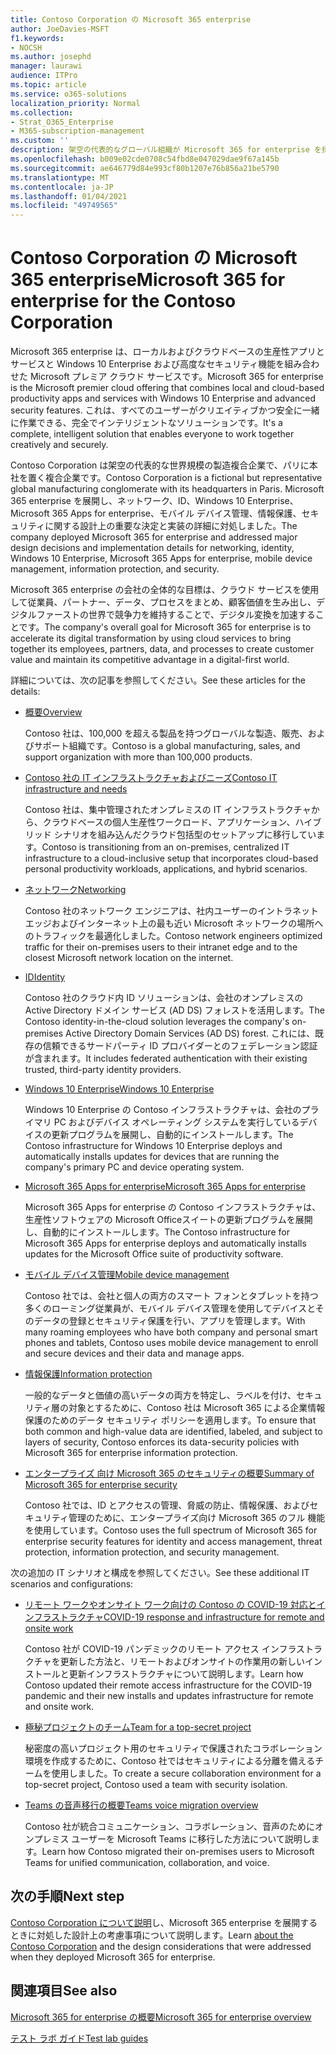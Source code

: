 ```yaml
---
title: Contoso Corporation の Microsoft 365 enterprise
author: JoeDavies-MSFT
f1.keywords:
- NOCSH
ms.author: josephd
manager: laurawi
audience: ITPro
ms.topic: article
ms.service: o365-solutions
localization_priority: Normal
ms.collection:
- Strat_O365_Enterprise
- M365-subscription-management
ms.custom: ''
description: 架空の代表的なグローバル組織が Microsoft 365 for enterprise を採用した方法。
ms.openlocfilehash: b009e02cde0708c54fbd8e047029dae9f67a145b
ms.sourcegitcommit: ae646779d84e993cf80b1207e76b856a21be5790
ms.translationtype: MT
ms.contentlocale: ja-JP
ms.lasthandoff: 01/04/2021
ms.locfileid: "49749565"
---
```

# <a name="microsoft-365-for-enterprise-for-the-contoso-corporation"></a><span data-ttu-id="46ac9-103">Contoso Corporation の Microsoft 365 enterprise</span><span class="sxs-lookup"><span data-stu-id="46ac9-103">Microsoft 365 for enterprise for the Contoso Corporation</span></span>

<span data-ttu-id="46ac9-104">Microsoft 365 enterprise は、ローカルおよびクラウドベースの生産性アプリとサービスと Windows 10 Enterprise および高度なセキュリティ機能を組み合わせた Microsoft プレミア クラウド サービスです。</span><span class="sxs-lookup"><span data-stu-id="46ac9-104">Microsoft 365 for enterprise is the Microsoft premier cloud offering that combines local and cloud-based productivity apps and services with Windows 10 Enterprise and advanced security features.</span></span> <span data-ttu-id="46ac9-105">これは、すべてのユーザーがクリエイティブかつ安全に一緒に作業できる、完全でインテリジェントなソリューションです。</span><span class="sxs-lookup"><span data-stu-id="46ac9-105">It's a complete, intelligent solution that enables everyone to work together creatively and securely.</span></span>

<span data-ttu-id="46ac9-106">Contoso Corporation は架空の代表的な世界規模の製造複合企業で、パリに本社を置く複合企業です。</span><span class="sxs-lookup"><span data-stu-id="46ac9-106">Contoso Corporation is a fictional but representative global manufacturing conglomerate with its headquarters in Paris.</span></span> <span data-ttu-id="46ac9-107">Microsoft 365 enterprise を展開し、ネットワーク、ID、Windows 10 Enterprise、Microsoft 365 Apps for enterprise、モバイル デバイス管理、情報保護、セキュリティに関する設計上の重要な決定と実装の詳細に対処しました。</span><span class="sxs-lookup"><span data-stu-id="46ac9-107">The company deployed Microsoft 365 for enterprise and addressed major design decisions and implementation details for networking, identity, Windows 10 Enterprise, Microsoft 365 Apps for enterprise, mobile device management, information protection, and security.</span></span>

<span data-ttu-id="46ac9-108">Microsoft 365 enterprise の会社の全体的な目標は、クラウド サービスを使用して従業員、パートナー、データ、プロセスをまとめ、顧客価値を生み出し、デジタルファーストの世界で競争力を維持することで、デジタル変換を加速することです。</span><span class="sxs-lookup"><span data-stu-id="46ac9-108">The company's overall goal for Microsoft 365 for enterprise is to accelerate its digital transformation by using cloud services to bring together its employees, partners, data, and processes to create customer value and maintain its competitive advantage in a digital-first world.</span></span>

<span data-ttu-id="46ac9-109">詳細については、次の記事を参照してください。</span><span class="sxs-lookup"><span data-stu-id="46ac9-109">See these articles for the details:</span></span>

- [<span data-ttu-id="46ac9-110">概要</span><span class="sxs-lookup"><span data-stu-id="46ac9-110">Overview</span></span>](contoso-overview.md)

  <span data-ttu-id="46ac9-111">Contoso 社は、100,000 を超える製品を持つグローバルな製造、販売、およびサポート組織です。</span><span class="sxs-lookup"><span data-stu-id="46ac9-111">Contoso is a global manufacturing, sales, and support organization with more than 100,000 products.</span></span>

- [<span data-ttu-id="46ac9-112">Contoso 社の IT インフラストラクチャおよびニーズ</span><span class="sxs-lookup"><span data-stu-id="46ac9-112">Contoso IT infrastructure and needs</span></span>](contoso-infra-needs.md)

  <span data-ttu-id="46ac9-113">Contoso 社は、集中管理されたオンプレミスの IT インフラストラクチャから、クラウドベースの個人生産性ワークロード、アプリケーション、ハイブリッド シナリオを組み込んだクラウド包括型のセットアップに移行しています。</span><span class="sxs-lookup"><span data-stu-id="46ac9-113">Contoso is transitioning from an on-premises, centralized IT infrastructure to a cloud-inclusive setup that incorporates cloud-based personal productivity workloads, applications, and hybrid scenarios.</span></span>

- [<span data-ttu-id="46ac9-114">ネットワーク</span><span class="sxs-lookup"><span data-stu-id="46ac9-114">Networking</span></span>](contoso-networking.md)

  <span data-ttu-id="46ac9-115">Contoso 社のネットワーク エンジニアは、社内ユーザーのイントラネット エッジおよびインターネット上の最も近い Microsoft ネットワークの場所へのトラフィックを最適化しました。</span><span class="sxs-lookup"><span data-stu-id="46ac9-115">Contoso network engineers optimized traffic for their on-premises users to their intranet edge and to the closest Microsoft network location on the internet.</span></span>

- [<span data-ttu-id="46ac9-116">ID</span><span class="sxs-lookup"><span data-stu-id="46ac9-116">Identity</span></span>](contoso-identity.md)

  <span data-ttu-id="46ac9-117">Contoso 社のクラウド内 ID ソリューションは、会社のオンプレミスの Active Directory ドメイン サービス (AD DS) フォレストを活用します。</span><span class="sxs-lookup"><span data-stu-id="46ac9-117">The Contoso identity-in-the-cloud solution leverages the company's on-premises Active Directory Domain Services (AD DS) forest.</span></span> <span data-ttu-id="46ac9-118">これには、既存の信頼できるサードパーティ ID プロバイダーとのフェデレーション認証が含まれます。</span><span class="sxs-lookup"><span data-stu-id="46ac9-118">It includes federated authentication with their existing trusted, third-party identity providers.</span></span>

- [<span data-ttu-id="46ac9-119">Windows 10 Enterprise</span><span class="sxs-lookup"><span data-stu-id="46ac9-119">Windows 10 Enterprise</span></span>](contoso-win10.md)

  <span data-ttu-id="46ac9-120">Windows 10 Enterprise の Contoso インフラストラクチャは、会社のプライマリ PC およびデバイス オペレーティング システムを実行しているデバイスの更新プログラムを展開し、自動的にインストールします。</span><span class="sxs-lookup"><span data-stu-id="46ac9-120">The Contoso infrastructure for Windows 10 Enterprise deploys and automatically installs updates for devices that are running the company's primary PC and device operating system.</span></span>

- [<span data-ttu-id="46ac9-121">Microsoft 365 Apps for enterprise</span><span class="sxs-lookup"><span data-stu-id="46ac9-121">Microsoft 365 Apps for enterprise</span></span>](contoso-o365pp.md)

  <span data-ttu-id="46ac9-122">Microsoft 365 Apps for enterprise の Contoso インフラストラクチャは、生産性ソフトウェアの Microsoft Officeスイートの更新プログラムを展開し、自動的にインストールします。</span><span class="sxs-lookup"><span data-stu-id="46ac9-122">The Contoso infrastructure for Microsoft 365 Apps for enterprise deploys and automatically installs updates for the Microsoft Office suite of productivity software.</span></span>

- [<span data-ttu-id="46ac9-123">モバイル デバイス管理</span><span class="sxs-lookup"><span data-stu-id="46ac9-123">Mobile device management</span></span>](contoso-mdm.md)

  <span data-ttu-id="46ac9-124">Contoso 社では、会社と個人の両方のスマート フォンとタブレットを持つ多くのローミング従業員が、モバイル デバイス管理を使用してデバイスとそのデータの登録とセキュリティ保護を行い、アプリを管理します。</span><span class="sxs-lookup"><span data-stu-id="46ac9-124">With many roaming employees who have both company and personal smart phones and tablets, Contoso uses mobile device management to enroll and secure devices and their data and manage apps.</span></span>

- [<span data-ttu-id="46ac9-125">情報保護</span><span class="sxs-lookup"><span data-stu-id="46ac9-125">Information protection</span></span>](contoso-info-protect.md)

  <span data-ttu-id="46ac9-126">一般的なデータと価値の高いデータの両方を特定し、ラベルを付け、セキュリティ層の対象とするために、Contoso 社は Microsoft 365 による企業情報保護のためのデータ セキュリティ ポリシーを適用します。</span><span class="sxs-lookup"><span data-stu-id="46ac9-126">To ensure that both common and high-value data are identified, labeled, and subject to layers of security, Contoso enforces its data-security policies with Microsoft 365 for enterprise information protection.</span></span>

- [<span data-ttu-id="46ac9-127">エンタープライズ 向け Microsoft 365 のセキュリティの概要</span><span class="sxs-lookup"><span data-stu-id="46ac9-127">Summary of Microsoft 365 for enterprise security</span></span>](contoso-security-summary.md)

  <span data-ttu-id="46ac9-128">Contoso 社では、ID とアクセスの管理、脅威の防止、情報保護、およびセキュリティ管理のために、エンタープライズ向け Microsoft 365 のフル 機能を使用しています。</span><span class="sxs-lookup"><span data-stu-id="46ac9-128">Contoso uses the full spectrum of Microsoft 365 for enterprise security features for identity and access management, threat protection, information protection, and security management.</span></span>

<span data-ttu-id="46ac9-129">次の追加の IT シナリオと構成を参照してください。</span><span class="sxs-lookup"><span data-stu-id="46ac9-129">See these additional IT scenarios and configurations:</span></span>

- [<span data-ttu-id="46ac9-130">リモート ワークやオンサイト ワーク向けの Contoso の COVID-19 対応とインフラストラクチャ</span><span class="sxs-lookup"><span data-stu-id="46ac9-130">COVID-19 response and infrastructure for remote and onsite work</span></span>](../solutions/contoso-remote-onsite-work.md)

  <span data-ttu-id="46ac9-131">Contoso 社が COVID-19 パンデミックのリモート アクセス インフラストラクチャを更新した方法と、リモートおよびオンサイトの作業用の新しいインストールと更新インフラストラクチャについて説明します。</span><span class="sxs-lookup"><span data-stu-id="46ac9-131">Learn how Contoso updated their remote access infrastructure for the COVID-19 pandemic and their new installs and updates infrastructure for remote and onsite work.</span></span>

- [<span data-ttu-id="46ac9-132">極秘プロジェクトのチーム</span><span class="sxs-lookup"><span data-stu-id="46ac9-132">Team for a top-secret project</span></span>](../solutions/contoso-team-for-top-secret-project.md)

  <span data-ttu-id="46ac9-133">秘密度の高いプロジェクト用のセキュリティで保護されたコラボレーション環境を作成するために、Contoso 社ではセキュリティによる分離を備えるチームを使用しました。</span><span class="sxs-lookup"><span data-stu-id="46ac9-133">To create a secure collaboration environment for a top-secret project, Contoso used a team with security isolation.</span></span>

- [<span data-ttu-id="46ac9-134">Teams の音声移行の概要</span><span class="sxs-lookup"><span data-stu-id="46ac9-134">Teams voice migration overview</span></span>](https://docs.microsoft.com/MicrosoftTeams/voice-case-study-overview)

  <span data-ttu-id="46ac9-135">Contoso 社が統合コミュニケーション、コラボレーション、音声のためにオンプレミス ユーザーを Microsoft Teams に移行した方法について説明します。</span><span class="sxs-lookup"><span data-stu-id="46ac9-135">Learn how Contoso migrated their on-premises users to Microsoft Teams for unified communication, collaboration, and voice.</span></span>

## <a name="next-step"></a><span data-ttu-id="46ac9-136">次の手順</span><span class="sxs-lookup"><span data-stu-id="46ac9-136">Next step</span></span>

<span data-ttu-id="46ac9-137">[Contoso Corporation について説明](contoso-overview.md)し、Microsoft 365 enterprise を展開するときに対処した設計上の考慮事項について説明します。</span><span class="sxs-lookup"><span data-stu-id="46ac9-137">Learn [about the Contoso Corporation](contoso-overview.md) and the design considerations that were addressed when they deployed Microsoft 365 for enterprise.</span></span>


## <a name="see-also"></a><span data-ttu-id="46ac9-138">関連項目</span><span class="sxs-lookup"><span data-stu-id="46ac9-138">See also</span></span>

[<span data-ttu-id="46ac9-139">Microsoft 365 for enterprise の概要</span><span class="sxs-lookup"><span data-stu-id="46ac9-139">Microsoft 365 for enterprise overview</span></span>](microsoft-365-overview.md)

[<span data-ttu-id="46ac9-140">テスト ラボ ガイド</span><span class="sxs-lookup"><span data-stu-id="46ac9-140">Test lab guides</span></span>](m365-enterprise-test-lab-guides.md)

